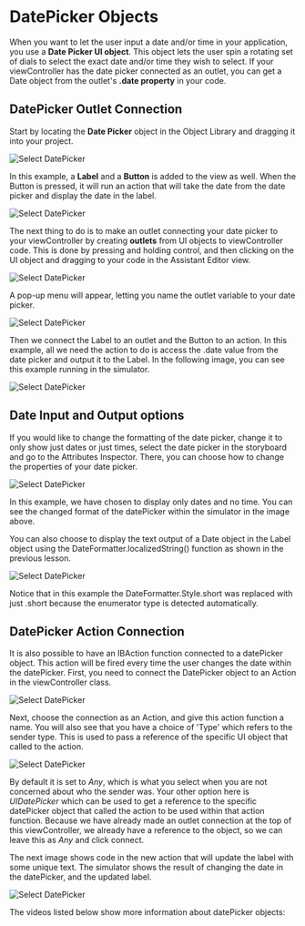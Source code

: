 # DatePicker Objects

When you want to let the user input a date and/or time in your application, you use a **Date Picker UI object**.  This object lets the user spin a rotating set of dials to select the exact date and/or time they wish to select.  If your viewController has the date picker connected as an outlet, you can get a Date object from the outlet's **.date property** in your code.

## DatePicker Outlet Connection

Start by locating the **Date Picker** object in the Object Library and dragging it into your project.

![Select DatePicker](/F2020/assets/img/DatePicker_01.png)

In this example, a **Label** and a **Button** is added to the view as well.  When the Button is pressed, it will run an action that will take the date from the date picker and display the date in the label.

![Select DatePicker](/F2020/assets/img/DatePicker_02.png)

The next thing to do is to make an outlet connecting your date picker to your viewController by creating **outlets** from UI objects to viewController code.  This is done by pressing and holding control, and then clicking on the UI object and dragging to your code in the Assistant Editor view.

![Select DatePicker](/F2020/assets/img/DatePicker_03.png)

A pop-up menu will appear, letting you name the outlet variable to your date picker.

![Select DatePicker](/F2020/assets/img/DatePicker_04.png)

Then we connect the Label to an outlet and the Button to an action.  In this example, all we need the action to do is access the .date value from the date picker and output it to the Label.  In the following image, you can see this example running in the simulator.

![Select DatePicker](/F2020/assets/img/DatePicker_05.png)

## Date Input and Output options

If you would like to change the formatting of the date picker, change it to only show just dates or just times, select the date picker in the storyboard and go to the Attributes Inspector.  There, you can choose how to change the properties of your date picker.

![Select DatePicker](/F2020/assets/img/DatePicker_06.png)

In this example, we have chosen to display only dates and no time.  You can see the changed format of the datePicker within the simulator in the image above.

You can also choose to display the text output of a Date object in the Label object using the DateFormatter.localizedString() function as shown in the previous lesson.

![Select DatePicker](/F2020/assets/img/DatePicker_07.png)

Notice that in this example the DateFormatter.Style.short was replaced with just .short because the enumerator type is detected automatically.

## DatePicker Action Connection

It is also possible to have an IBAction function connected to a datePicker object.  This action will be fired every time the user changes the date within the datePicker.  First, you need to connect the DatePicker object to an Action in the viewController class.

![Select DatePicker](/F2020/assets/img/DatePicker_08.png)

Next, choose the connection as an Action, and give this action function a name.  You will also see that you have a choice of 'Type' which refers to the sender type.  This is used to pass a reference of the specific UI object that called to the action.

![Select DatePicker](/F2020/assets/img/DatePicker_09.png)

By default it is set to *Any*, which is what you select when you are not concerned about who the sender was.  Your other option here is *UIDatePicker* which can be used to get a reference to the specific datePicker object that called the action to be used within that action function.  Because we have already made an outlet connection at the top of this viewController, we already have a reference to the object, so we can leave this as *Any* and click connect.

The next image shows code in the new action that will update the label with some unique text.  The simulator shows the result of changing the date in the datePicker, and the updated label.

![Select DatePicker](/F2020/assets/img/DatePicker_10.png)

The videos listed below show more information about datePicker objects:

<!-- [iOS 11 Development Essential Training: Design a User Interface - The date picker control](https://www.lynda.com/iOS-tutorials/date-picker-control/597992/667996-4.html)

[iOS 11 Development Essential Training: Design a User Interface - Handle the value changed event](https://www.lynda.com/iOS-tutorials/Handle-value-changed-event/597992/667997-4.html)

[iOS 11 Development Essential Training: Design a User Interface - Finish the date picker app](https://www.lynda.com/iOS-tutorials/Finish-date-picker-app/597992/667998-4.html) -->
